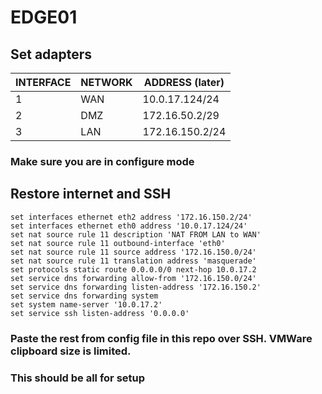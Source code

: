 # EDGE01

## Set adapters
| INTERFACE | NETWORK | ADDRESS (later) |
|-----------|---------|-----------------|
| 1         | WAN     | 10.0.17.124/24  |
| 2         | DMZ     | 172.16.50.2/29  |
| 3         | LAN     | 172.16.150.2/24 |

### Make sure you are in configure mode

## Restore internet and SSH 
```
set interfaces ethernet eth2 address '172.16.150.2/24'
set interfaces ethernet eth0 address '10.0.17.124/24'
set nat source rule 11 description 'NAT FROM LAN to WAN'
set nat source rule 11 outbound-interface 'eth0'
set nat source rule 11 source address '172.16.150.0/24'
set nat source rule 11 translation address 'masquerade'
set protocols static route 0.0.0.0/0 next-hop 10.0.17.2
set service dns forwarding allow-from '172.16.150.0/24'
set service dns forwarding listen-address '172.16.150.2'
set service dns forwarding system
set system name-server '10.0.17.2'
set service ssh listen-address '0.0.0.0'

```
### Paste the rest from config file in this repo over SSH. VMWare clipboard size is limited.

### This should be all for setup
